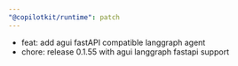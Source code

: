 ```yaml
---
"@copilotkit/runtime": patch
---
```


- feat: add agui fastAPI compatible langgraph agent
- chore: release 0.1.55 with agui langgraph fastapi support
